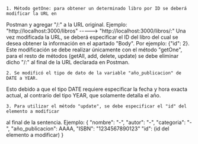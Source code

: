 
	1. Método getOne: para obtener un determinado libro por ID se deberá modificar la URL en 
Postman y agregar "/:" a la URL original. Ejemplo: 
"http://localhost:3000/libros" -----> "http://localhost:3000/libros/:" 
Una vez modificada la URL, se deberá especificar el ID del libro del cual se desea obtener la 
información en el apartado "Body". Por ejemplo: {"id": 2}. 
Este modificación se debe realizar únicamente con el método "getOne", para el resto de métodos
(getAll, add, delete, update) se debe eliminar dicho "/:" al final de la URL declarada en
Postman.

	2. Se modificó el tipo de dato de la variable "año_publicacion" de DATE a YEAR. 
Esto debido a que el tipo DATE requiere especificar la fecha y hora exacta actual, al contrario 
del tipo YEAR, que solamente detalla el año.

	3. Para utilizar el método "update", se debe especificar el "id" del elemento a modificar
al final de la sentencia. Ejemplo:
{
	"nombre": "-",
	"autor": "-",
	"categoria": "-",
	"año_publicacion": AAAA,
	"ISBN": "1234567890123"
	"id": (id del elemento a modificar)
}
